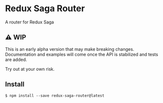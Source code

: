 # Redux Saga Router
A router for Redux Saga

## :warning: WIP
This is an early alpha version that may make breaking changes.  Documentation
and examples will come once the API is stabilized and tests are added.

Try out at your own risk.

## Install

    $ npm install --save redux-saga-router@latest
